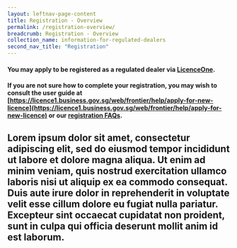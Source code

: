```yaml
---
layout: leftnav-page-content
title: Registration - Overview
permalink: /registration-overview/
breadcrumb: Registration - Overview
collection_name: information-for-regulated-dealers
second_nav_title: "Registration"
---
```


#### You may apply to be registered as a regulated dealer via [LicenceOne](https://licence1.business.gov.sg/web/frontier/home). 
#### If you are not sure how to complete your registration, you may wish to consult the user guide at [https://licence1.business.gov.sg/web/frontier/help/apply-for-new-licence](https://licence1.business.gov.sg/web/frontier/help/apply-for-new-licence) or our [registration FAQs](/registration-faqs/).

## **Lorem ipsum dolor sit amet, consectetur adipiscing elit, sed do eiusmod tempor incididunt ut labore et dolore magna aliqua. Ut enim ad minim veniam, quis nostrud exercitation ullamco laboris nisi ut aliquip ex ea commodo consequat. Duis aute irure dolor in reprehenderit in voluptate velit esse cillum dolore eu fugiat nulla pariatur. Excepteur sint occaecat cupidatat non proident, sunt in culpa qui officia deserunt mollit anim id est laborum.**
